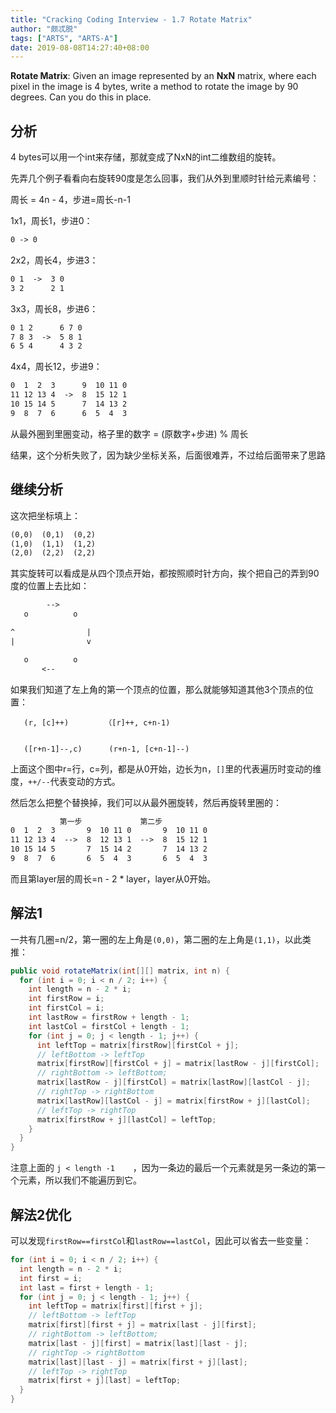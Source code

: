 ```yaml
---
title: "Cracking Coding Interview - 1.7 Rotate Matrix"
author: "颇忒脱"
tags: ["ARTS", "ARTS-A"]
date: 2019-08-08T14:27:40+08:00
---
```


<!--more-->

**Rotate Matrix**: Given an image represented by an **NxN** matrix, where each pixel in the image is 4 bytes, write a method to rotate the image by 90 degrees. Can you do this in place.

## 分析

4 bytes可以用一个int来存储，那就变成了NxN的int二维数组的旋转。

先弄几个例子看看向右旋转90度是怎么回事，我们从外到里顺时针给元素编号：

周长 = 4n - 4，步进=周长-n-1

1x1，周长1，步进0：

```txt
0 -> 0
```

2x2，周长4，步进3：

```txt
0 1  ->  3 0
3 2      2 1
```

3x3，周长8，步进6：

```txt
0 1 2      6 7 0
7 8 3  ->  5 8 1
6 5 4      4 3 2
```

4x4，周长12，步进9：

```txt
0  1  2  3      9  10 11 0
11 12 13 4  ->  8  15 12 1
10 15 14 5      7  14 13 2
9  8  7  6      6  5  4  3
```

从最外圈到里圈变动，格子里的数字 = (原数字+步进) % 周长

结果，这个分析失败了，因为缺少坐标关系，后面很难弄，不过给后面带来了思路

## 继续分析

这次把坐标填上：

```txt
(0,0)  (0,1)  (0,2)
(1,0)  (1,1)  (1,2)
(2,0)  (2,2)  (2,2)
```

其实旋转可以看成是从四个顶点开始，都按照顺时针方向，挨个把自己的弄到90度的位置上去比如：

```txt
        -->
   o          o

^                |
|                v

   o          o
       <--
```

如果我们知道了左上角的第一个顶点的位置，那么就能够知道其他3个顶点的位置：

```
   (r, [c]++)        （[r]++, c+n-1)
   
   
   ([r+n-1]--,c)      (r+n-1, [c+n-1]--)
```

上面这个图中r=行，c=列，都是从0开始，边长为n，`[]`里的代表遍历时变动的维度，`++/--`代表变动的方式。

然后怎么把整个替换掉，我们可以从最外圈旋转，然后再旋转里圈的：

```txt
           第一步             第二步
0  1  2  3       9  10 11 0       9  10 11 0
11 12 13 4  -->  8  12 13 1  -->  8  15 12 1
10 15 14 5       7  15 14 2       7  14 13 2
9  8  7  6       6  5  4  3       6  5  4  3
```

而且第layer层的周长=n - 2 * layer，layer从0开始。

## 解法1

一共有几圈=n/2，第一圈的左上角是`(0,0)`，第二圈的左上角是`(1,1)`，以此类推：

```java
public void rotateMatrix(int[][] matrix, int n) {
  for (int i = 0; i < n / 2; i++) {
    int length = n - 2 * i;
    int firstRow = i;
    int firstCol = i;
    int lastRow = firstRow + length - 1;
    int lastCol = firstCol + length - 1;
    for (int j = 0; j < length - 1; j++) {
      int leftTop = matrix[firstRow][firstCol + j];
      // leftBottom -> leftTop
      matrix[firstRow][firstCol + j] = matrix[lastRow - j][firstCol];
      // rightBottom -> leftBottom;
      matrix[lastRow - j][firstCol] = matrix[lastRow][lastCol - j];
      // rightTop -> rightBottom
      matrix[lastRow][lastCol - j] = matrix[firstRow + j][lastCol];
      // leftTop -> rightTop
      matrix[firstRow + j][lastCol] = leftTop;
    }
  }
}
```

注意上面的 `j < length -1	`，因为一条边的最后一个元素就是另一条边的第一个元素，所以我们不能遍历到它。

## 解法2优化

可以发现`firstRow==firstCol`和`lastRow==lastCol`，因此可以省去一些变量：

```java
for (int i = 0; i < n / 2; i++) {
  int length = n - 2 * i;
  int first = i;
  int last = first + length - 1;
  for (int j = 0; j < length - 1; j++) {
    int leftTop = matrix[first][first + j];
    // leftBottom -> leftTop
    matrix[first][first + j] = matrix[last - j][first];
    // rightBottom -> leftBottom;
    matrix[last - j][first] = matrix[last][last - j];
    // rightTop -> rightBottom
    matrix[last][last - j] = matrix[first + j][last];
    // leftTop -> rightTop
    matrix[first + j][last] = leftTop;
  }
}
```

